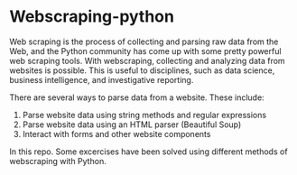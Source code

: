# Webscraping-python
Web scraping is the process of collecting and parsing raw data from the Web, and the Python community has come up with some pretty powerful web scraping tools.
With webscraping, collecting and analyzing data from websites is possible. This is useful to disciplines, such as data science, business intelligence, and investigative reporting.

There are several ways to parse data from a website. 
These include:
1. Parse website data using string methods and regular expressions
2. Parse website data using an HTML parser (Beautiful Soup)
3. Interact with forms and other website components 


In this repo. Some excercises have been solved using different methods of webscraping with Python. 


